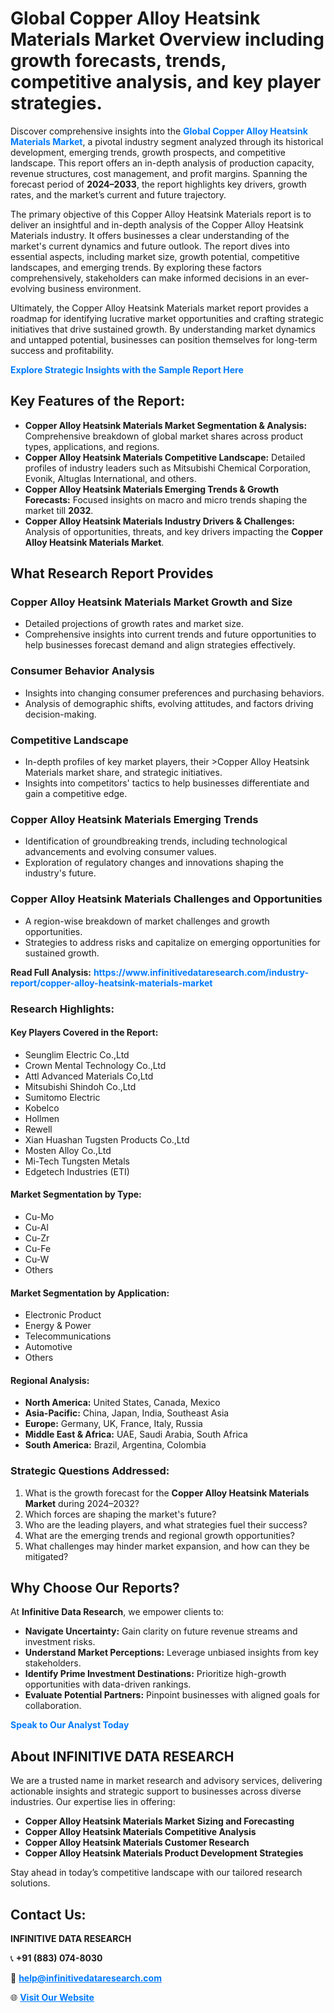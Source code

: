 <h1>Global Copper Alloy Heatsink Materials Market Overview including growth forecasts, trends, competitive analysis, and key player strategies.</h1>
<p>
Discover comprehensive insights into the 
<a href="https://www.infinitivedataresearch.com/industry-report/copper-alloy-heatsink-materials-market" rel="dofollow" style="color: #007BFF; text-decoration: none;"><strong>Global Copper Alloy Heatsink Materials Market</strong></a>, a pivotal industry segment analyzed through its historical development, emerging trends, growth prospects, and competitive landscape. This report offers an in-depth analysis of production capacity, revenue structures, cost management, and profit margins. Spanning the forecast period of <strong>2024–2033</strong>, the report highlights key drivers, growth rates, and the market’s current and future trajectory.
</p>
<p>
The primary objective of this Copper Alloy Heatsink Materials report is to deliver an insightful and in-depth analysis of the Copper Alloy Heatsink Materials industry. It offers businesses a clear understanding of the market's current dynamics and future outlook. The report dives into essential aspects, including market size, growth potential, competitive landscapes, and emerging trends. By exploring these factors comprehensively, stakeholders can make informed decisions in an ever-evolving business environment.
</p>
<p>
Ultimately, the Copper Alloy Heatsink Materials market report provides a roadmap for identifying lucrative market opportunities and crafting strategic initiatives that drive sustained growth. By understanding market dynamics and untapped potential, businesses can position themselves for long-term success and profitability.
</p>
<p>
<a href="https://www.infinitivedataresearch.com/request-sample/reportId=106439" style="color: #007BFF; text-decoration: none;"><strong>Explore Strategic Insights with the Sample Report Here</strong></a>
</p>

<h2>Key Features of the Report:</h2>
<ul>
<li><strong>Copper Alloy Heatsink Materials Market Segmentation & Analysis:</strong> Comprehensive breakdown of global market shares across product types, applications, and regions.</li>
<li><strong>Copper Alloy Heatsink Materials Competitive Landscape:</strong> Detailed profiles of industry leaders such as Mitsubishi Chemical Corporation, Evonik, Altuglas International, and others.</li>
<li><strong>Copper Alloy Heatsink Materials Emerging Trends & Growth Forecasts:</strong> Focused insights on macro and micro trends shaping the market till <strong>2032</strong>.</li>
<li><strong>Copper Alloy Heatsink Materials Industry Drivers & Challenges:</strong> Analysis of opportunities, threats, and key drivers impacting the <strong>Copper Alloy Heatsink Materials Market</strong>.</li>
</ul>

<h2>What Research Report Provides</h2>
<h3>Copper Alloy Heatsink Materials Market Growth and Size</h3>
<ul>
<li>Detailed projections of growth rates and market size.</li>
<li>Comprehensive insights into current trends and future opportunities to help businesses forecast demand and align strategies effectively.</li>
</ul>

<h3>Consumer Behavior Analysis</h3>
<ul>
<li>Insights into changing consumer preferences and purchasing behaviors.</li>
<li>Analysis of demographic shifts, evolving attitudes, and factors driving decision-making.</li>
</ul>

<h3>Competitive Landscape</h3>
<ul>
<li>In-depth profiles of key market players, their >Copper Alloy Heatsink Materials market share, and strategic initiatives.</li>
<li>Insights into competitors' tactics to help businesses differentiate and gain a competitive edge.</li>
</ul>

<h3>Copper Alloy Heatsink Materials Emerging Trends</h3>
<ul>
<li>Identification of groundbreaking trends, including technological advancements and evolving consumer values.</li>
<li>Exploration of regulatory changes and innovations shaping the industry's future.</li>
</ul>

<h3>Copper Alloy Heatsink Materials Challenges and Opportunities</h3>
<ul>
<li>A region-wise breakdown of market challenges and growth opportunities.</li>
<li>Strategies to address risks and capitalize on emerging opportunities for sustained growth.</li>
</ul>
<p><strong>Read Full Analysis:</strong> <a href="https://www.infinitivedataresearch.com/industry-report/copper-alloy-heatsink-materials-market" rel="dofollow" style="color: #007BFF; text-decoration: none;"><strong>https://www.infinitivedataresearch.com/industry-report/copper-alloy-heatsink-materials-market</strong></a></p>
<h3>Research Highlights:</h3>
<h4>Key Players Covered in the Report:</h4>
<ul><li>Seunglim Electric Co.,Ltd</li><li>Crown Mental Technology Co.,Ltd</li><li>Attl Advanced Materials Co,Ltd</li><li>Mitsubishi Shindoh Co.,Ltd</li><li>Sumitomo Electric</li><li>Kobelco</li><li>Hollmen</li><li>Rewell</li><li>Xian Huashan Tugsten Products Co.,Ltd</li><li>Mosten Alloy Co.,Ltd</li><li>Mi-Tech Tungsten Metals</li><li>Edgetech Industries (ETI)</li></ul>
<h4>Market Segmentation by Type:</h4>
<ul><li>Cu-Mo</li><li>Cu-Al</li><li>Cu-Zr</li><li>Cu-Fe</li><li>Cu-W</li><li>Others</li></ul>
<h4>Market Segmentation by Application:</h4>
<ul><li>Electronic Product</li><li>Energy &amp; Power</li><li>Telecommunications</li><li>Automotive</li><li>Others</li></ul>

<h4>Regional Analysis:</h4>
<ul>
<li><strong>North America:</strong> United States, Canada, Mexico</li>
<li><strong>Asia-Pacific:</strong> China, Japan, India, Southeast Asia</li>
<li><strong>Europe:</strong> Germany, UK, France, Italy, Russia</li>
<li><strong>Middle East & Africa:</strong> UAE, Saudi Arabia, South Africa</li>
<li><strong>South America:</strong> Brazil, Argentina, Colombia</li>
</ul>

<h3>Strategic Questions Addressed:</h3>
<ol>
<li>What is the growth forecast for the <strong>Copper Alloy Heatsink Materials Market</strong> during 2024–2032?</li>
<li>Which forces are shaping the market's future?</li>
<li>Who are the leading players, and what strategies fuel their success?</li>
<li>What are the emerging trends and regional growth opportunities?</li>
<li>What challenges may hinder market expansion, and how can they be mitigated?</li>
</ol>

<h2>Why Choose Our Reports?</h2>
<p>At <strong>Infinitive Data Research</strong>, we empower clients to:</p>
<ul>
<li><strong>Navigate Uncertainty:</strong> Gain clarity on future revenue streams and investment risks.</li>
<li><strong>Understand Market Perceptions:</strong> Leverage unbiased insights from key stakeholders.</li>
<li><strong>Identify Prime Investment Destinations:</strong> Prioritize high-growth opportunities with data-driven rankings.</li>
<li><strong>Evaluate Potential Partners:</strong> Pinpoint businesses with aligned goals for collaboration.</li>
</ul>
<p><a href="https://www.infinitivedataresearch.com/industry-report/copper-alloy-heatsink-materials-market" rel="dofollow" style="color: #007BFF; text-decoration: none;"><strong>Speak to Our Analyst Today</strong></a></p>

<h2>About INFINITIVE DATA RESEARCH</h2>
<p>We are a trusted name in market research and advisory services, delivering actionable insights and strategic support to businesses across diverse industries. Our expertise lies in offering:</p>
<ul>
<li><strong>Copper Alloy Heatsink Materials Market Sizing and Forecasting</strong></li>
<li><strong>Copper Alloy Heatsink Materials Competitive Analysis</strong></li>
<li><strong>Copper Alloy Heatsink Materials Customer Research</strong></li>
<li><strong>Copper Alloy Heatsink Materials Product Development Strategies</strong></li>
</ul>
<p>Stay ahead in today’s competitive landscape with our tailored research solutions.</p>

<h2>Contact Us:</h2>
<p><strong>INFINITIVE DATA RESEARCH</strong></p>
<p>📞 <strong>+91 (883) 074-8030</strong></p>
<p>📧 <strong><a href="mailto:help@infinitivedataresearch.com" style="color: #007BFF;">help@infinitivedataresearch.com</a></strong></p>
<p>🌐 <strong><a href="https://www.infinitivedataresearch.com" rel="dofollow" style="color: #007BFF;">Visit Our Website</a></strong></p>